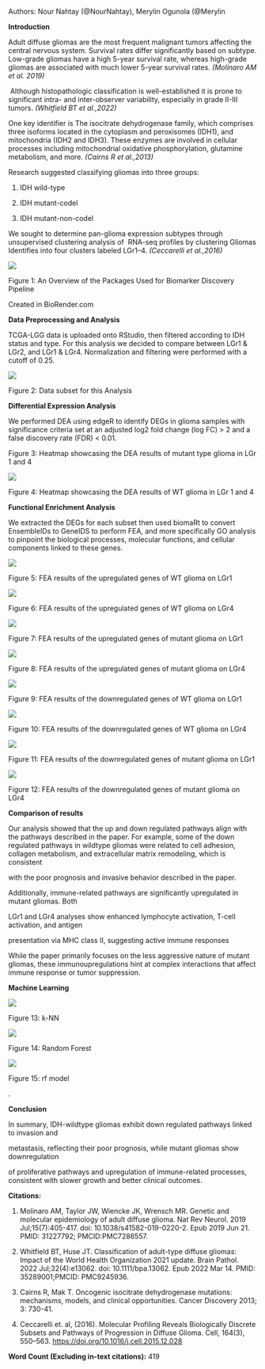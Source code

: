 Authors: Nour Nahtay (@NourNahtay), Merylin Ogunola (@Merylin

**Introduction**

Adult diffuse gliomas are the most frequent malignant tumors affecting the central nervous system. Survival rates differ significantly based on subtype. Low-grade gliomas have a high 5-year survival rate, whereas high-grade gliomas are associated with much lower 5-year survival rates. _(Molinaro AM et al. 2019)_

 Although histopathologic classification is well-established it is prone to significant intra- and inter-observer variability, especially in grade II-III tumors. _(Whitfield BT et al.,2022)_ 

One key identifier is The isocitrate dehydrogenase family, which comprises three isoforms located in the cytoplasm and peroxisomes (IDH1), and mitochondria (IDH2 and IDH3). These enzymes are involved in cellular processes including mitochondrial oxidative phosphorylation, glutamine metabolism, and more. _(Cairns R et al.,2013)_

Research suggested classifying gliomas into three groups: 

1. IDH wild-type

2. IDH mutant-codel

3. IDH mutant-non-codel

We sought to determine pan-glioma expression subtypes through unsupervised clustering analysis of  RNA-seq profiles by clustering Gliomas Identifies into four clusters labeled LGr1–4. _(Ceccarelli et al.,2016)_

****![](https://lh7-rt.googleusercontent.com/docsz/AD_4nXcd4r5ukJjy-WqjyeXdn_iws4mSBVhG9tQE-WJOF_2n3v7M7MONO_M2wQdzAGRYRv5DFMsMNpW8TAj87Oc78DG5JpsalGsMezikPhKmhR6zQe0Syf9n48jeB9ZHbAgnHCxkhqpKhjLfQ_IUahu23jVQMtK4?key=AgyQUxUvRaYsce19bm41Iw)****

Figure 1: An Overview of the Packages Used for Biomarker Discovery Pipeline

Created in BioRender.com

**Data Preprocessing and Analysis**

TCGA-LGG data is uploaded onto RStudio, then filtered according to IDH status and type. For this analysis we decided to compare between LGr1 & LGr2, and LGr1 & LGr4. Normalization and filtering were performed with a cutoff of 0.25.

![](https://lh7-rt.googleusercontent.com/docsz/AD_4nXeu7Ot6HEVSKTVcFBgfk4uU3Loag7xyqQ6QmxZaBVRiSQNR6Rv0hRkDjoXjIaR8cVgAc2clWsP7fZ1-B3G7PMHA-9ErYFjFVTGmr3DRLU_sVqDtLEnFWITLgM8fLYgveRZd410OjQILhsqgAgt-EfxkRUo?key=AgyQUxUvRaYsce19bm41Iw)

Figure 2: Data subset for this Analysis

**Differential Expression Analysis**

We performed DEA using edgeR to identify DEGs in glioma samples with significance criteria set at an adjusted log2 fold change (log FC) > 2 and a false discovery rate (FDR) < 0.01.

Figure 3: Heatmap showcasing the DEA results of mutant type glioma in LGr 1 and 4

![](https://lh7-rt.googleusercontent.com/docsz/AD_4nXfKlK8AYdpmw1iZDPqmwCz2kBTOMDALFTeufIgJzyQ8B3l5zGKpZgSoI3DGMY3M2ce9_rUUg4f7R3UVsEuzTzE1VUUrfWMUyNKtcI2LfzKR3V9oo22cBwDrB-bK3zw_xpSPSoAjmbhy7W5_BbyLa-QaA56o?key=AgyQUxUvRaYsce19bm41Iw)

Figure 4: Heatmap showcasing the DEA results of WT glioma in LGr 1 and 4

<!--StartFragment-->

**Functional Enrichment Analysis**

We extracted the DEGs for each subset then used biomaRt to convert EnsembleIDs to GeneIDS to perform FEA, and more specifically GO analysis to pinpoint the biological processes, molecular functions, and cellular components linked to these genes.

![](https://lh7-rt.googleusercontent.com/docsz/AD_4nXdIKsBkHUNkEuCw9yvFFlkAEyiRR57hIKy8GKF-Fgt4EBy0Lh1RppRJDePBRe1a4dLHaqx9gDuMcV-4KYQRr1nHLFDuR8wIn00b44FZ_TIyq6C2xWwhsTJzIwLaizuJFMdd_d2rHMk65jr5TqLbdldrUAHl?key=AgyQUxUvRaYsce19bm41Iw)

Figure 5: FEA results of the upregulated genes of WT glioma on LGr1

![](https://lh7-rt.googleusercontent.com/docsz/AD_4nXfKHseB3OpAn12gPLY7fA8ZqdBcPR6BrjRRWj33-1p4g3Rt_A3ShOyeRkboTeZ5dLnZM3wO7dLXDcRGVaGaHnztaqqbY-N5wBOCLBtGz1NvS8tGHEtVeY5QEJaCiyrYibRp_ZJgG1ruklc_We_h7nltMQS0?key=AgyQUxUvRaYsce19bm41Iw)

Figure 6: FEA results of the upregulated genes of WT glioma on LGr4

![](https://lh7-rt.googleusercontent.com/docsz/AD_4nXfnoVRFs53cuxvHt_jYUaKfyskWPyF5IOBKbndQTlM8gNdEtTgNEpy8LB_p90Q3xUSdr5CCGQD0ZvRoywbZrNtlssRh-YLq9Mda8vrrRsilnjW3UTtVjeVfKcLvQCwGGWEIsuyka5HHR5Gel2sHDwMsBCQ?key=AgyQUxUvRaYsce19bm41Iw)

Figure 7: FEA results of the upregulated genes of mutant glioma on LGr1

![](https://lh7-rt.googleusercontent.com/docsz/AD_4nXcxxIpwHxnhTyGThMj26351dnqAWxHN1d8RCLhqtSWIx8W8PKQBn09zp9BrhnR0NUzsqS_W0iE151_a7nO5bD8tKuMMoVR-Yo791mNMKnxeoC15JNzRnthMGU5uJZLULm4y9hV6B8K0u7epyPzMvBeGpvY-?key=AgyQUxUvRaYsce19bm41Iw)

Figure 8: FEA results of the upregulated genes of mutant glioma on LGr4

![](https://lh7-rt.googleusercontent.com/docsz/AD_4nXecK5O5H2WTcjlNHpRs-G1HOjNxvzgJQBTgdM4Z-2A_JAWjWSmhHV_zgq98PG1Kl1M4Mhu4AlhYwIc10u9nAlRJPC-oWoo8lBpdl-y7eh3CS9-YYhrn2_60E_reV5SC_jjVhSrWqjIy-M73B0D8ocvRAZ0?key=AgyQUxUvRaYsce19bm41Iw)

Figure 9: FEA results of the downregulated genes of WT glioma on LGr1

****![](https://lh7-rt.googleusercontent.com/docsz/AD_4nXdaYSzqIqYu7cDViXt5bM16DRwYny-MSXgERaupkJi_q8TbTuZS3orbYxA8xvFl44TRzkoGjKXcybynxnZh-Wi3cOa2WD8DG8J41zzo9BNrey8r94-kmRnE1idnqZv2LmIzfcHhlQQZi7d8VOlQFszrJqpp?key=AgyQUxUvRaYsce19bm41Iw)****

Figure 10: FEA results of the downregulated genes of WT glioma on LGr4

![](https://lh7-rt.googleusercontent.com/docsz/AD_4nXfP45j_WWPNdTGMuItx1TtAEIqqbwbBogDTxPZ7EhYdmWeFYjOgGJWav8Qdc8zPQkrLmZNF-Ggtf-LCTjbkLztSI-1ZLl_WNtz5RVav3dRYiIdfL6DuwleLOFRElz3zoPZUNjmNYj2MeQx_55DcXvZ4br-u?key=AgyQUxUvRaYsce19bm41Iw)

Figure 11: FEA results of the downregulated genes of mutant glioma on LGr1

![](https://lh7-rt.googleusercontent.com/docsz/AD_4nXdTMVJZp5s6ab-e_BIA1ztA8aaJdIDPlM6Rg_noo28pHlEtJZZ89FOBFCZL0CNJQmHWg_6xejHdIS7LR629nwumOf3dk9-tbfh8jRjo1EC21TrOIKMTOUhhM6V0BOx7YRs1M_uaRIKNM2TADEaUdDvTlGpc?key=AgyQUxUvRaYsce19bm41Iw)

Figure 12: FEA results of the downregulated genes of mutant glioma on LGr4

**Comparison of results**

Our analysis showed that the up and down regulated pathways align with the pathways described in the paper. For example, some of the down regulated pathways in wildtype gliomas were related to cell adhesion, collagen metabolism, and extracellular matrix remodeling, which is consistent

with the poor prognosis and invasive behavior described in the paper. 

Additionally, immune-related pathways are significantly upregulated in mutant gliomas. Both

LGr1 and LGr4 analyses show enhanced lymphocyte activation, T-cell activation, and antigen

presentation via MHC class II, suggesting active immune responses

While the paper primarily focuses on the less aggressive nature of mutant gliomas, these immunoupregulations hint at complex interactions that affect immune response or tumor suppression.

**Machine Learning**

****![](https://lh7-rt.googleusercontent.com/docsz/AD_4nXc4X5axJXYP0xxSqui47vmTu92puHOhU1gKM2CSGXtPJBV2JwMDnqXdcPDMH7gX2Te7qblfrYFwK1kiTP0QV8S1z0NnL0W7pnfK8w9QF5DiF05zb2P4jEcst9aLQIs6EK2AjepuH7yhmotRshklVYw3TDpP?key=AgyQUxUvRaYsce19bm41Iw)****

Figure 13: k-NN

![](https://lh7-rt.googleusercontent.com/docsz/AD_4nXdeHgeM8S4VWVmLuCm84hTqK9MRYuYHMsn8FZSj4B8kVanFPTRDidzxTiCfdydP6usZCnk4RcAyycy9pC8AWIEVTOLrmc3KFBiUWiPAvoFOmvJszpPFDx-vSMkpfc2mG0s3GXr9qyM1sj25PbAtQVRdwAU?key=AgyQUxUvRaYsce19bm41Iw)

Figure 14: Random Forest

![](https://lh7-rt.googleusercontent.com/docsz/AD_4nXeZI4t1HCd4GAoz_c6ogsOMbAk15_gJQiUTNH4b8XvBJCe9STmlVd5vms_5BfdOeNxWXsO1ZJuyoigAdbljjz1nepfNBoSRMb6oTiuyIx_6CEaFIVREoITWWv2zxZiu1vCM1bvIpGi33__QRHvK5Ks81bFM?key=AgyQUxUvRaYsce19bm41Iw)

Figure 15: rf model

.

**Conclusion**

In summary, IDH-wildtype gliomas exhibit down regulated pathways linked to invasion and

metastasis, reflecting their poor prognosis, while mutant gliomas show downregulation

of proliferative pathways and upregulation of immune-related processes, consistent with slower growth and better clinical outcomes.

**Citations:**

1. Molinaro AM, Taylor JW, Wiencke JK, Wrensch MR. Genetic and molecular epidemiology of adult diffuse glioma. Nat Rev Neurol. 2019 Jul;15(7):405-417. doi: 10.1038/s41582-019-0220-2. Epub 2019 Jun 21. PMID: 31227792; PMCID:PMC7286557.

2. Whitfield BT, Huse JT. Classification of adult-type diffuse gliomas: Impact of the World Health Organization 2021 update. Brain Pathol. 2022 Jul;32(4):e13062. doi: 10.1111/bpa.13062. Epub 2022 Mar 14. PMID: 35289001;PMCID: PMC9245936.

3. Cairns R, Mak T. Oncogenic isocitrate dehydrogenase mutations: mechanisms, models, and clinical opportunities. Cancer Discovery 2013; 3: 730-41.

4. Ceccarelli et. al, (2016). Molecular Profiling Reveals Biologically Discrete Subsets and Pathways of Progression in Diffuse Glioma. Cell, 164(3), 550–563. <https://doi.org/10.1016/j.cell.2015.12.028>

**Word Count (Excluding in-text citations):** 419

<!--EndFragment-->
